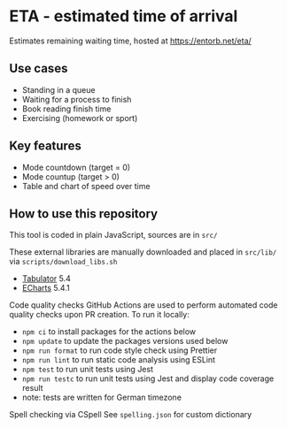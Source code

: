# ETA - estimated time of arrival

Estimates remaining waiting time, hosted at https://entorb.net/eta/

## Use cases
* Standing in a queue
* Waiting for a process to finish
* Book reading finish time
* Exercising (homework or sport)

## Key features
* Mode countdown (target = 0)
* Mode countup (target > 0)
* Table and chart of speed over time

## How to use this repository
This tool is coded in plain JavaScript, sources are in `src/`

These external libraries are manually downloaded and placed in `src/lib/` via `scripts/download_libs.sh`
* [Tabulator](https://tabulator.info/) 5.4
* [ECharts](https://echarts.apache.org) 5.4.1

Code quality checks
GitHub Actions are used to perform automated code quality checks upon PR creation. To run it locally:
* `npm ci` to install packages for the actions below
* `npm update` to update the packages versions used below
* `npm run format` to run code style check using Prettier
* `npm run lint` to run static code analysis using ESLint
* `npm test` to run unit tests using Jest
* `npm run testc` to run unit tests using Jest and display code coverage result
* note: tests are written for German timezone

Spell checking via CSpell
See `spelling.json` for custom dictionary
